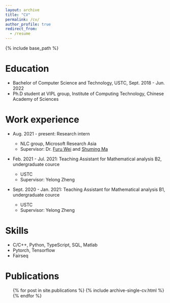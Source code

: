 ```yaml
---
layout: archive
title: "CV"
permalink: /cv/
author_profile: true
redirect_from:
  - /resume
---
```


{% include base_path %}

Education
======
* Bachelor of Computer Science and Technology, USTC, Sept. 2018 - Jun. 2022
* Ph.D student at VIPL group, Institute of Computing Technology, Chinese Academy of Sciences

Work experience
======
* Aug. 2021 - present: Research intern
  * NLC group, Microsoft Research Asia
  * Supervisor: Dr. [Furu Wei](http://gitnlp.org/) and [Shuming Ma](https://shumingma.com/)

* Feb. 2021 - Jul. 2021: Teaching Assistant for Mathematical analysis B2, undergraduate cource
  * USTC
  * Supervisor: Yelong Zheng

* Sept. 2020 - Jan. 2021: Teaching Assistant for Mathematical analysis B1, undergraduate cource
  * USTC
  * Supervisor: Yelong Zheng
  
Skills
======
* C/C++, Python, TypeScript, SQL, Matlab
* Pytorch, Tensorflow
* Fairseq

Publications
======
  <ul>{% for post in site.publications %}
    {% include archive-single-cv.html %}
  {% endfor %}</ul>
  
<!-- Talks
======
  <ul>{% for post in site.talks %}
    {% include archive-single-talk-cv.html %}
  {% endfor %}</ul>
  
Teaching
======
  <ul>{% for post in site.teaching %}
    {% include archive-single-cv.html %}
  {% endfor %}</ul>
  
Service and leadership
======
* Currently signed in to 43 different slack teams -->
